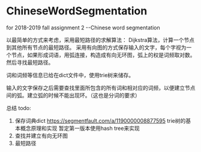 # ChineseWordSegmentation
for 2018-2019 fall assignment 2 --Chinese word segmentation

以最简单的方式来考虑，采用最短路径的求解算法：
Dijkstra算法，计算一个节点到其他所有节点的最短路径。
采用有向图的方式保存输入的文字，每个字视为一个节点，如果形成词语，用弧连接，构造成有向无环图，弧上的权是词频取对数。然后寻找最短路径。

词和词频等信息已给在dict文件中，使用trie树来储存。

输入的文字保存之后需要查找里面所包含的所有词和相对应的词频，以便建立节点间的弧。建立弧的时候不能出现环。（这也是分词的要求）

总结 
todo:
1. 保存词典dict 
https://segmentfault.com/a/1190000008877595    trie树的基本概念原理和实现
暂定第一版本使用hash tree来实现
2. 查找并建立有向无环图
3. 最短路径

